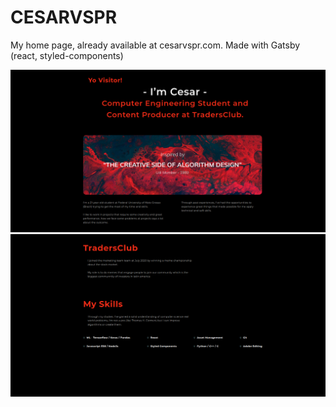 # CESARVSPR
My home page, already available at cesarvspr.com. 
Made with Gatsby (react, styled-components)

![Front page image](./img.png)
![Front page image](./img2.png)
